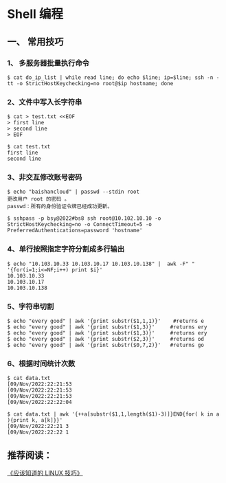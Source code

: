 # Shell 编程

## 一、 常用技巧

### 1、 多服务器批量执行命令

```shell
$ cat do_ip_list | while read line; do echo $line; ip=$line; ssh -n -tt -o StrictHostKeychecking=no root@$ip hostname; done
```

### 2、文件中写入长字符串

```shell
$ cat > test.txt <<EOF
> first line
> second line
> EOF

$ cat test.txt
first line
second line
```

### 3、非交互修改账号密码

```shell
$ echo "baishancloud" | passwd --stdin root
更改用户 root 的密码 。
passwd：所有的身份验证令牌已经成功更新。

$ sshpass -p bsy@2022#bs8 ssh root@10.102.10.10 -o StrictHostKeychecking=no -o ConnectTimeout=5 -o PreferredAuthentications=password 'hostname'
```

### 4、单行按照指定字符分割成多行输出

```shell
$ echo "10.103.10.33 10.103.10.17 10.103.10.138" |  awk -F" " '{for(i=1;i<=NF;i++) print $i}'
10.103.10.33
10.103.10.17
10.103.10.138
```

### 5、字符串切割

```
$ echo "every good" | awk '{print substr($1,1,1)}'    #returns e
$ echo "every good" | awk '{print substr($1,3)}'     #returns ery
$ echo "every good" | awk '{print substr($1,3)}'     #returns ery
$ echo "every good" | awk '{print substr($2,3)}'     #returns od
$ echo "every good" | awk '{print substr($0,7,2)}'   #returns go
```

### 6、根据时间统计次数

```
$ cat data.txt
[09/Nov/2022:22:21:53
[09/Nov/2022:22:21:53
[09/Nov/2022:22:21:53
[09/Nov/2022:22:22:04

$ cat data.txt | awk '{++a[substr($1,1,length($1)-3)]}END{for( k in a ){print k, a[k]}}'
[09/Nov/2022:22:21 3
[09/Nov/2022:22:22 1
```


## 推荐阅读：

[《应该知道的 LINUX 技巧》](https://coolshell.cn/articles/8883.html)

